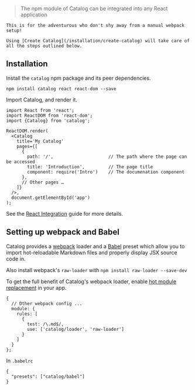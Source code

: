 > The npm module of Catalog can be integrated into any React application

```hint
This is for the adventurous who don't shy away from a manual webpack setup!
```

```hint|directive
Using [Create Catalog](/installation/create-catalog) will take care of all the steps outlined below.
```

## Installation

Install the `catalog` npm package and its peer dependencies.

```
npm install catalog react react-dom --save
```

Import Catalog, and render it.

```code|lang-js
import React from 'react';
import ReactDOM from 'react-dom';
import {Catalog} from 'catalog';

ReactDOM.render(
  <Catalog
    title='My Catalog'
    pages={[
      {
        path: '/',                     // The path where the page can be accessed
        title: 'Introduction',         // The page title
        component: require('Intro')    // The documenation component
      },
      // Other pages …
    ]}
  />,
  document.getElementById('app')
);
```

See the [React Integration](/react-integration) guide for more details.


## Setting up webpack and Babel

Catalog provides a [webpack](https://webpack.js.org/) loader and a [Babel](http://babeljs.io/) preset which allow you to import hot-reloadable Markdown files and properly display JSX source code in.

Also install webpack's `raw-loader` with `npm install raw-loader --save-dev`

To get the full benefit of Catalog's webpack loader, enable [hot module replacement](https://webpack.js.org/guides/hot-module-replacement/) in your app.

```code|lang-javascript
{
  // Other webpack config ...
  module: {
    rules: [
      {
        test: /\.md$/,
        use: ['catalog/loader', 'raw-loader']
      }
    ]
  }
};
```

In `.babelrc`

```code|lang-javascript
{
  "presets": ["catalog/babel"]
}
```
